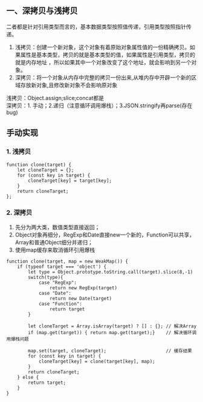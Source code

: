 ## 一、深拷贝与浅拷贝  
二者都是针对引用类型而言的，基本数据类型按照值传递，引用类型按照指针传递。  
  
1. 浅拷贝：创建一个新对象，这个对象有着原始对象属性值的一份精确拷贝。如果属性是基本类型，拷贝的就是基本类型的值，如果属性是引用类型，拷贝的就是内存地址 ，所以如果其中一个对象改变了这个地址，就会影响到另一个对象。  
2. 深拷贝：将一个对象从内存中完整的拷贝一份出来,从堆内存中开辟一个新的区域存放新对象,且修改新对象不会影响原对象  
  
浅拷贝：Object.assign;slice;concat都是  
深拷贝：1. 手动；2.递归（注意循环调用爆栈）；3.JSON.stringify再parse(存在bug)  
## 手动实现 
### 1. 浅拷贝  
```  
function clone(target) {
    let cloneTarget = {};
    for (const key in target) {
        cloneTarget[key] = target[key];
    }
    return cloneTarget;
};
``` 
### 2. 深拷贝  
1. 先分为两大类，数值类型直接返回；  
2. Object对象再细分，RegExp和Date直接new一个新的，Function可以共享，Array和普通Object细分并递归；  
3. 使用map缓存来取消循环引用爆栈
~~~  
function clone(target, map = new WeakMap()) {
    if (typeof target === 'object') {
        let type = Object.prototype.toString.call(target).slice(8,-1)
        switch(type){
            case "RegExp":
                return new RegExp(target)
            case "Date":
                return new Date(target)
            case "Function":
                return target
        }
        
        let cloneTarget = Array.isArray(target) ? [] : {}; // 解决Array
        if (map.get(target)) { return map.get(target);}    // 解决循环调用爆栈问题
        
        map.set(target, cloneTarget);                      // 缓存结果
        for (const key in target) {
            cloneTarget[key] = clone(target[key], map);
        }
        return cloneTarget;
    } else {
        return target;
    }
}
~~~
